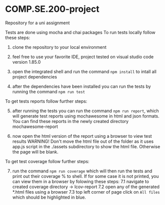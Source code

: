 # COMP.SE.200-project

Repository for a uni assignment

Tests are done using mocha and chai packages
To run tests locally follow these steps:

1. clone the repository to your local environment

2. feel free to use your favorite IDE, project tested on visual studio code version 1.85.0

3. open the integrated shell and run the command `npm install` to intall all project dependencies

4. after the dependencies have been installed you can run the tests by running the command `npm run test`

To get tests reports follow further steps:

5. after running the tests you can run the command `npm run report`, which will generate test reports using mochawesome in html and json formats. You can find these reports in the newly created directory mochawesome-report

6. now open the html version of the report using a browser to view test results
   WARNING! Don't move the html file out of the folder as it uses app.js script in the ./assets subdirectory to show the html file. Otherwise the page will be blank.

To get test coverage follow further steps:

7. run the command `npm run coverage` which will then run the tests and print out their coverage % to shell. If for some case it is not printed, you can view them in a browser by folowing these steps:
   7.1 navigate to created coverage directory -> lcov-report
   7.2 open any of the generated \*.html files using a browser
   7.3 top left corner of page click on `All files` which should be highlighted in blue.
